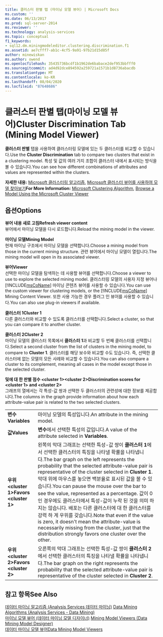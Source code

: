 ```yaml
---
title: 클러스터 판별 탭 (마이닝 모델 뷰어) | Microsoft Docs
ms.custom: ''
ms.date: 06/13/2017
ms.prod: sql-server-2014
ms.reviewer: ''
ms.technology: analysis-services
ms.topic: conceptual
f1_keywords:
- sql12.dm.miningmodeleditor.clustering.discrimination.f1
ms.assetid: ae7cfff7-ab1c-4cf5-9a91-97b21d15d85f
author: minewiskan
ms.author: owend
ms.openlocfilehash: 35435736bcdf1b1962de6babace2def953bbfff0
ms.sourcegitcommit: ad4d92dce894592a259721a1571b1d8736abacdb
ms.translationtype: MT
ms.contentlocale: ko-KR
ms.lasthandoff: 08/04/2020
ms.locfileid: "87648686"
---
```

# <a name="cluster-discrimination-tab-mining-model-viewer"></a><span data-ttu-id="269c9-102">클러스터 판별 탭(마이닝 모델 뷰어)</span><span class="sxs-lookup"><span data-stu-id="269c9-102">Cluster Discrimination Tab (Mining Model Viewer)</span></span>
  <span data-ttu-id="269c9-103">**클러스터 판별** 탭을 사용하여 클러스터링 모델에 있는 두 클러스터를 비교할 수 있습니다.</span><span class="sxs-lookup"><span data-stu-id="269c9-103">Use the **Cluster Discrimination** tab to compare two clusters that exist in a clustering model.</span></span> <span data-ttu-id="269c9-104">특성 및 값의 여러 가지 조합이 클러스터 내에서 표시되는 방식을 볼 수 있습니다.</span><span class="sxs-lookup"><span data-stu-id="269c9-104">You can see how different combinations of attributes and values are represented within the clusters.</span></span>  
  
 <span data-ttu-id="269c9-105">**자세한 내용:** [Microsoft 클러스터링 알고리즘](data-mining/microsoft-clustering-algorithm.md), [Microsoft 클러스터 뷰어를 사용하여 모델 찾아보기](data-mining/browse-a-model-using-the-microsoft-cluster-viewer.md)</span><span class="sxs-lookup"><span data-stu-id="269c9-105">**For More Information:** [Microsoft Clustering Algorithm](data-mining/microsoft-clustering-algorithm.md), [Browse a Model Using the Microsoft Cluster Viewer](data-mining/browse-a-model-using-the-microsoft-cluster-viewer.md)</span></span>  
  
## <a name="options"></a><span data-ttu-id="269c9-106">옵션</span><span class="sxs-lookup"><span data-stu-id="269c9-106">Options</span></span>  
 <span data-ttu-id="269c9-107">**뷰어 내용 새로 고침**</span><span class="sxs-lookup"><span data-stu-id="269c9-107">**Refresh viewer content**</span></span>  
 <span data-ttu-id="269c9-108">뷰어에서 마이닝 모델을 다시 로드합니다.</span><span class="sxs-lookup"><span data-stu-id="269c9-108">Reload the mining model in the viewer.</span></span>  
  
 <span data-ttu-id="269c9-109">**마이닝 모델**</span><span class="sxs-lookup"><span data-stu-id="269c9-109">**Mining Model**</span></span>  
 <span data-ttu-id="269c9-110">현재 마이닝 구조에서 마이닝 모델을 선택합니다.</span><span class="sxs-lookup"><span data-stu-id="269c9-110">Choose a mining model from those in the current mining structure.</span></span> <span data-ttu-id="269c9-111">관련 뷰어에서 마이닝 모델이 열립니다.</span><span class="sxs-lookup"><span data-stu-id="269c9-111">The mining model will open in its associated viewer.</span></span>  
  
 <span data-ttu-id="269c9-112">**뷰어**</span><span class="sxs-lookup"><span data-stu-id="269c9-112">**Viewer**</span></span>  
 <span data-ttu-id="269c9-113">선택한 마이닝 모델을 탐색하는 데 사용할 뷰어를 선택합니다.</span><span class="sxs-lookup"><span data-stu-id="269c9-113">Choose a viewer to use to explore the selected mining model.</span></span> <span data-ttu-id="269c9-114">클러스터링 모델의 사용자 지정 뷰어나 [!INCLUDE[msCoName](../includes/msconame-md.md)] 마이닝 콘텐츠 뷰어를 사용할 수 있습니다.</span><span class="sxs-lookup"><span data-stu-id="269c9-114">You can use the custom viewer for clustering models, or the [!INCLUDE[msCoName](../includes/msconame-md.md)] Mining Content Viewer.</span></span> <span data-ttu-id="269c9-115">또한 사용 가능한 경우 플러그 인 뷰어를 사용할 수 있습니다.</span><span class="sxs-lookup"><span data-stu-id="269c9-115">You can also use plug-in viewers if available.</span></span>  
  
 <span data-ttu-id="269c9-116">**클러스터 1**</span><span class="sxs-lookup"><span data-stu-id="269c9-116">**Cluster 1**</span></span>  
 <span data-ttu-id="269c9-117">다른 클러스터와 비교할 수 있도록 클러스터를 선택합니다.</span><span class="sxs-lookup"><span data-stu-id="269c9-117">Select a cluster, so that you can compare it to another cluster.</span></span>  
  
 <span data-ttu-id="269c9-118">**클러스터 2**</span><span class="sxs-lookup"><span data-stu-id="269c9-118">**Cluster 2**</span></span>  
 <span data-ttu-id="269c9-119">마이닝 모델의 클러스터 목록에서 **클러스터 1**과 비교할 두 번째 클러스터를 선택합니다.</span><span class="sxs-lookup"><span data-stu-id="269c9-119">Select a second cluster from the list of clusters in the mining model, to compare to **Cluster 1**.</span></span> <span data-ttu-id="269c9-120">클러스터를 해당 보수와 비교할 수도 있습니다. 즉, 선택한 클러스터에 없는 모델의 모든 사례와 비교할 수 있습니다.</span><span class="sxs-lookup"><span data-stu-id="269c9-120">You can also compare a cluster to its complement, meaning all cases in the model except those in the selected cluster.</span></span>  
  
 <span data-ttu-id="269c9-121">**및에 대 한 판별 점수 \<cluster 1>\<cluster 2>**</span><span class="sxs-lookup"><span data-stu-id="269c9-121">**Discrimination scores for \<cluster 1> and \<cluster 2>**</span></span>  
 <span data-ttu-id="269c9-122">그래프의 열에서는 각 특성-값 쌍과 선택한 두 클러스터의 관련성에 대한 정보를 제공합니다.</span><span class="sxs-lookup"><span data-stu-id="269c9-122">The columns in the graph provide information about how each attribute-value pair is related to the two selected clusters.</span></span>  
  
|||  
|-|-|  
|<span data-ttu-id="269c9-123">**변수**</span><span class="sxs-lookup"><span data-stu-id="269c9-123">**Variables**</span></span>|<span data-ttu-id="269c9-124">마이닝 모델의 특성입니다.</span><span class="sxs-lookup"><span data-stu-id="269c9-124">An attribute in the mining model.</span></span>|  
|<span data-ttu-id="269c9-125">**값**</span><span class="sxs-lookup"><span data-stu-id="269c9-125">**Values**</span></span>|<span data-ttu-id="269c9-126">**변수**에서 선택한 특성의 값입니다.</span><span class="sxs-lookup"><span data-stu-id="269c9-126">A value of the attribute selected in **Variables**.</span></span>|  
|<span data-ttu-id="269c9-127">**우위\<cluster 1>**</span><span class="sxs-lookup"><span data-stu-id="269c9-127">**Favors \<cluster 1>**</span></span>|<span data-ttu-id="269c9-128">왼쪽의 막대 그래프는 선택한 특성-값 쌍이 **클러스터 1**에서 선택한 클러스터의 특징을 나타낼 확률을 나타냅니다.</span><span class="sxs-lookup"><span data-stu-id="269c9-128">The bar graph on the left represents the probability that the selected attribute-value pair is representative of the cluster selected in **Cluster 1**.</span></span> <span data-ttu-id="269c9-129">막대 위에 마우스를 놓으면 백분율로 표시된 값을 볼 수 있습니다.</span><span class="sxs-lookup"><span data-stu-id="269c9-129">You can pause the mouse over the bar to see the value, represented as a percentage.</span></span> <span data-ttu-id="269c9-130">값이 0 인 경우에도 클러스터에서 특성-값이 누락 된 것을 의미 하지는 않습니다. 배포는 다른 클러스터에 대 한 클러스터를 강력 하 게 우위를 갖습니다.</span><span class="sxs-lookup"><span data-stu-id="269c9-130">Note that even if the value is zero, it doesn't mean the attribute-value is necessarily missing from the cluster, just that the distribution strongly favors one cluster over the other.</span></span>|  
|<span data-ttu-id="269c9-131">**우위\<cluster 2>**</span><span class="sxs-lookup"><span data-stu-id="269c9-131">**Favors \<cluster 2>**</span></span>|<span data-ttu-id="269c9-132">오른쪽의 막대 그래프는 선택한 특성-값 쌍이 **클러스터 2**에서 선택한 클러스터의 특징을 나타낼 확률을 나타냅니다.</span><span class="sxs-lookup"><span data-stu-id="269c9-132">The bar graph on the right represents the probability that the selected attribute-value pair is representative of the cluster selected in **Cluster 2**.</span></span>|  
  
## <a name="see-also"></a><span data-ttu-id="269c9-133">참고 항목</span><span class="sxs-lookup"><span data-stu-id="269c9-133">See Also</span></span>  
 <span data-ttu-id="269c9-134">[데이터 마이닝 알고리즘 &#40;Analysis Services 데이터 마이닝&#41;](data-mining/data-mining-algorithms-analysis-services-data-mining.md) </span><span class="sxs-lookup"><span data-stu-id="269c9-134">[Data Mining Algorithms &#40;Analysis Services - Data Mining&#41;](data-mining/data-mining-algorithms-analysis-services-data-mining.md) </span></span>  
 <span data-ttu-id="269c9-135">[마이닝 모델 뷰어 &#40;데이터 마이닝 모델 디자이너&#41;](mining-model-viewers-data-mining-model-designer.md) </span><span class="sxs-lookup"><span data-stu-id="269c9-135">[Mining Model Viewers &#40;Data Mining Model Designer&#41;](mining-model-viewers-data-mining-model-designer.md) </span></span>  
 [<span data-ttu-id="269c9-136">데이터 마이닝 모델 뷰어</span><span class="sxs-lookup"><span data-stu-id="269c9-136">Data Mining Model Viewers</span></span>](data-mining/data-mining-model-viewers.md)  
  
  
